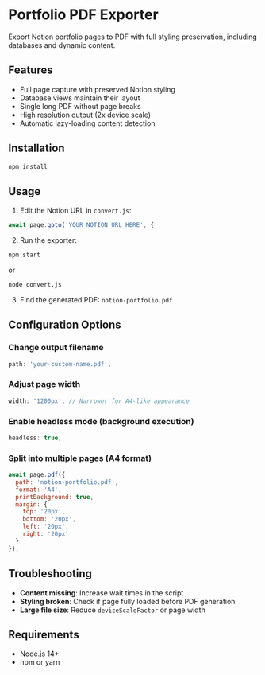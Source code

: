 # Portfolio PDF Exporter

Export Notion portfolio pages to PDF with full styling preservation, including databases and dynamic content.

## Features

- Full page capture with preserved Notion styling
- Database views maintain their layout
- Single long PDF without page breaks
- High resolution output (2x device scale)
- Automatic lazy-loading content detection

## Installation

```bash
npm install
```

## Usage

1. Edit the Notion URL in `convert.js`:
```javascript
await page.goto('YOUR_NOTION_URL_HERE', {
```

2. Run the exporter:
```bash
npm start
```

or

```bash
node convert.js
```

3. Find the generated PDF: `notion-portfolio.pdf`

## Configuration Options

### Change output filename
```javascript
path: 'your-custom-name.pdf',
```

### Adjust page width
```javascript
width: '1200px', // Narrower for A4-like appearance
```

### Enable headless mode (background execution)
```javascript
headless: true,
```

### Split into multiple pages (A4 format)
```javascript
await page.pdf({
  path: 'notion-portfolio.pdf',
  format: 'A4',
  printBackground: true,
  margin: {
    top: '20px',
    bottom: '20px',
    left: '20px',
    right: '20px'
  }
});
```

## Troubleshooting

- **Content missing**: Increase wait times in the script
- **Styling broken**: Check if page fully loaded before PDF generation
- **Large file size**: Reduce `deviceScaleFactor` or page width

## Requirements

- Node.js 14+
- npm or yarn
